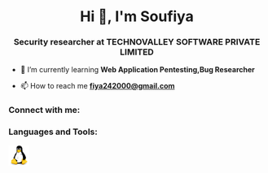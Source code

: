 <h1 align="center">Hi 👋, I'm Soufiya</h1>
<h3 align="center">Security researcher at TECHNOVALLEY SOFTWARE PRIVATE LIMITED </h3>

- 🌱 I’m currently learning **Web Application Pentesting,Bug Researcher**

- 📫 How to reach me **fiya242000@gmail.com**

<h3 align="left">Connect with me:</h3>
<p align="left">
</p>

<h3 align="left">Languages and Tools:</h3>
<p align="left"> <a href="https://www.linux.org/" target="_blank" rel="noreferrer"> <img src="https://raw.githubusercontent.com/devicons/devicon/master/icons/linux/linux-original.svg" alt="linux" width="40" height="40"/> </a> </p>

